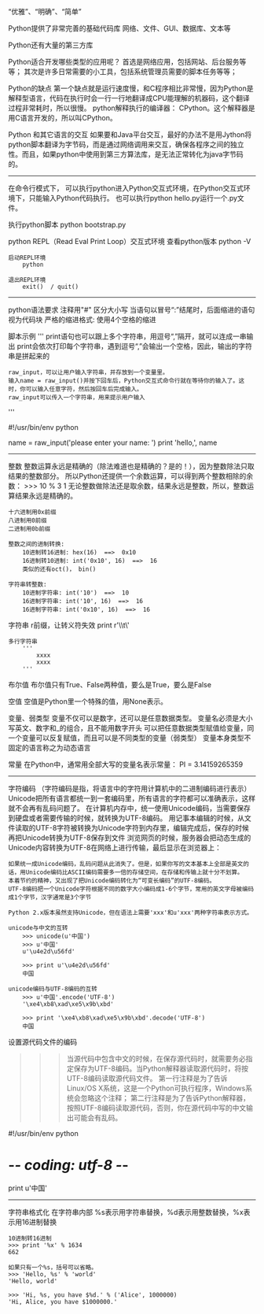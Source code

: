 “优雅”、“明确”、“简单”

Python提供了非常完善的基础代码库
	网络、文件、GUI、数据库、文本等
	
Python还有大量的第三方库
	
Python适合开发哪些类型的应用呢？
	首选是网络应用，包括网站、后台服务等等；
	其次是许多日常需要的小工具，包括系统管理员需要的脚本任务等等；	
	
Python的缺点
	第一个缺点就是运行速度慢，和C程序相比非常慢，因为Python是解释型语言，代码在执行时会一行一行地翻译成CPU能理解的机器码，这个翻译过程非常耗时，所以很慢。
	python解释执行的编译器：
		CPython。这个解释器是用C语言开发的，所以叫CPython。
	
Python 和其它语言的交互
	如果要和Java平台交互，最好的办法不是用Jython将python脚本翻译为字节码，而是通过网络调用来交互，确保各程序之间的独立性。而且，如果python中使用到第三方算法库，是无法正常转化为java字节码的。
	
	
-----------------------------------------------------------------------
在命令行模式下，
	可以执行python进入Python交互式环境，在Python交互式环境下，只能输入Python代码执行。
	也可以执行python hello.py运行一个.py文件。

执行python脚本
	python bootstrap.py
	
	
python REPL（Read Eval Print Loop）交互式环境
	查看python版本
		python -V
	
	启动REPL环境
		python
	
	退出REPL环境
		exit()  / quit() 
		
	
	
-----------------------------------------------------------------------
python语法要求
	注释用"#"
	区分大小写
	当语句以冒号“:”结尾时，后面缩进的语句视为代码块
	严格的缩进格式: 使用4个空格的缩进
	
脚本示例
'''
	print语句也可以跟上多个字符串，用逗号“,”隔开，就可以连成一串输出
	print会依次打印每个字符串，遇到逗号“,”会输出一个空格，因此，输出的字符串是拼起来的
	
	raw_input，可以让用户输入字符串，并存放到一个变量里。
	输入name = raw_input()并按下回车后，Python交互式命令行就在等待你的输入了。这时，你可以输入任意字符，然后按回车后完成输入。
	raw_input可以传入一个字符串，用来提示用户输入
'''

#!/usr/bin/env python

name = raw_input('please enter your name: ')
print 'hello,', name		
	
-----------------------------------------------------------------------
整数
	整数运算永远是精确的（除法难道也是精确的？是的！），因为整数除法只取结果的整数部分。
	所以Python还提供一个余数运算，可以得到两个整数相除的余数：
		>>> 10 % 3
		1
	无论整数做除法还是取余数，结果永远是整数，所以，整数运算结果永远是精确的。

	十六进制用0x前缀
	八进制用0前缀
	二进制用0b前缀
	
	整数之间的进制转换:
		10进制转16进制: hex(16)  ==>  0x10
		16进制转10进制: int('0x10', 16)  ==>  16
		类似的还有oct()， bin()

	字符串转整数:
		10进制字符串: int('10')  ==>  10
		16进制字符串: int('10', 16)  ==>  16
		16进制字符串: int('0x10', 16)  ==>  16
	
字符串
	r前缀，让转义符失效
		print r'\\\t\\'
		
	多行字符串
		'''
			xxxx
			xxxx
		'''

布尔值
	布尔值只有True、False两种值，要么是True，要么是False

	
空值
	空值是Python里一个特殊的值，用None表示。
	
变量、弱类型
	变量不仅可以是数字，还可以是任意数据类型。
	变量名必须是大小写英文、数字和_的组合，且不能用数字开头
	可以把任意数据类型赋值给变量，同一个变量可以反复赋值，而且可以是不同类型的变量（弱类型）
	变量本身类型不固定的语言称之为动态语言

常量
	在Python中，通常用全部大写的变量名表示常量：
	PI = 3.14159265359
	

-----------------------------------------------------------------------	
字符编码 （字符编码是指，将语言中的字符用计算机中的二进制编码进行表示）
	Unicode把所有语言都统一到一套编码里，所有语言的字符都可以准确表示，这样就不会再有乱码问题了。
	在计算机内存中，统一使用Unicode编码，当需要保存到硬盘或者需要传输的时候，就转换为UTF-8编码。
		用记事本编辑的时候，从文件读取的UTF-8字符被转换为Unicode字符到内存里，编辑完成后，保存的时候再把Unicode转换为UTF-8保存到文件
		浏览网页的时候，服务器会把动态生成的Unicode内容转换为UTF-8在网络上进行传输，最后显示在浏览器上：
	
	如果统一成Unicode编码，乱码问题从此消失了。但是，如果你写的文本基本上全部是英文的话，用Unicode编码比ASCII编码需要多一倍的存储空间，在存储和传输上就十分不划算。
	本着节约的精神，又出现了把Unicode编码转化为“可变长编码”的UTF-8编码。
	UTF-8编码把一个Unicode字符根据不同的数字大小编码成1-6个字节，常用的英文字母被编码成1个字节，汉字通常是3个字节
	
	Python 2.x版本虽然支持Unicode，但在语法上需要'xxx'和u'xxx'两种字符串表示方式。
	
	unicode与中文的互转
        >>> unicode(u'中国')
		>>> u'中国'
		u'\u4e2d\u56fd'
		
		>>> print u'\u4e2d\u56fd'
		中国

	unicode编码与UTF-8编码的互转
		>>> u'中国'.encode('UTF-8')
		'\xe4\xb8\xad\xe5\x9b\xbd'

		>>> print '\xe4\xb8\xad\xe5\x9b\xbd'.decode('UTF-8')
		中国

		
设置源代码文件的编码		
>>> 当源代码中包含中文的时候，在保存源代码时，就需要务必指定保存为UTF-8编码。当Python解释器读取源代码时，将按UTF-8编码读取源代码文件。
	第一行注释是为了告诉Linux/OS X系统，这是一个Python可执行程序，Windows系统会忽略这个注释；
	第二行注释是为了告诉Python解释器，按照UTF-8编码读取源代码，否则，你在源代码中写的中文输出可能会有乱码。

#!/usr/bin/env python
# -*- coding: utf-8 -*-

print u'中国'


-----------------------------------------------------------------------	
字符串格式化
	在字符串内部 %s表示用字符串替换，%d表示用整数替换，%x表示用16进制替换
	
	10进制转16进制
	>>> print '%x' % 1634
	662
	
	如果只有一个%s，括号可以省略。
	>>> 'Hello, %s' % 'world'
	'Hello, world'
	
	>>> 'Hi, %s, you have $%d.' % ('Alice', 1000000)
	'Hi, Alice, you have $1000000.'



                    
